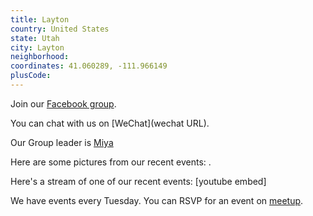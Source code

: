 ```yaml
---
title: Layton
country: United States
state: Utah
city: Layton
neighborhood: 
coordinates: 41.060289, -111.966149
plusCode:
---
```

Join our [Facebook group](https://www.facebook.com/groups/free.code.camp.layton).

You can chat with us on [WeChat](wechat URL).

Our Group leader is [Miya](freecodecamp.org/miya)

Here are some pictures from our recent events:
![]().

Here's a stream of one of our recent events:
[youtube embed]

We have events every Tuesday. You can RSVP for an event on [meetup](meetupurl).
